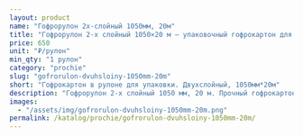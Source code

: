 ```yaml
---
layout: product
name: "Гофрорулон 2х-слойный 1050мм, 20м"
title: "Гофрорулон 2-х слойный 1050×20 м — упаковочный гофрокартон для посылок и мебели | ПакТочка Екатеринбург."
price: 650
unit: "₽/рулон"
min_qty: "1 рулон"
category: "prochie"
slug: "gofrorulon-dvuhsloiny-1050mm-20m"
short: "Гофрокартон в рулоне для упаковки. Двухслойный, 1050мм*20м"
description: "Гофрорулон 2-х слойный 1050 мм, 20 м. Прочный гофрокартон для упаковки и защиты товаров. Купить рулон гофрокартона оптом и в розницу с доставкой по России."
images:
  - "/assets/img/gofrorulon-dvuhsloiny-1050mm-20m.png"
permalink: /katalog/prochie/gofrorulon-dvuhsloiny-1050mm-20m/
---
```

